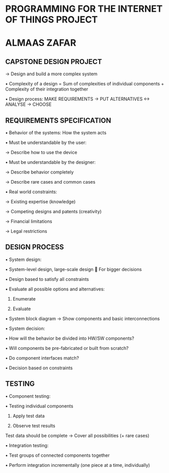 # PROGRAMMING FOR THE INTERNET OF THINGS PROJECT

   # ALMAAS ZAFAR


## CAPSTONE DESIGN PROJECT
-> Design and build a more complex system

• Complexity of a design = Sum of complexities of individual components + Complexity of their integration together

•  Design process: MAKE REQUIREMENTS -> PUT ALTERNATIVES <-> ANALYSE -> CHOOSE

##  REQUIREMENTS SPECIFICATION

• Behavior of the systems: How the system acts 

• Must be understandable by the user:

-> Describe how to use the device

• Must be understandable by the designer:

-> Describe behavior completely

-> Describe rare cases and common cases

• Real world constraints:

-> Existing expertise (knowledge)

-> Competing designs and patents (creativity)

-> Financial limitations

-> Legal restrictions


## DESIGN PROCESS 

• System design:

• System-level design, large-scale design  For bigger decisions

• Design based to satisfy all constraints

• Evaluate all possible options and alternatives:
  1. Enumerate
  
  2. Evaluate

• System block diagram -> Show components and basic interconnections

• System decision:

• How will the behavior be divided into HW/SW components?

• Will components be pre-fabricated or built from scratch?

• Do component interfaces match?

• Decision based on constraints

## TESTING

• Component testing:

• Testing individual components

  1. Apply test data
  
  2. Observe test results

Test data should be complete -> Cover all possibilities (+ rare cases)
   
   • Integration testing:
   
   • Test groups of connected components together
   
   • Perform integration incrementally (one piece at a time, individually)
